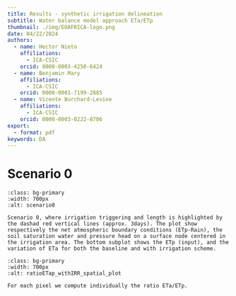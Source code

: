 ```yaml
---
title: Results - synthetic irrigation delineation
subtitle: Water balance model approach ETa/ETp
thumbnail: ./img/EOAFRICA-logo.png
date: 04/22/2024
authors:
  - name: Hector Nieto
    affiliations:
      - ICA-CSIC
    orcid: 0000-0003-4250-6424
  - name: Benjamin Mary
    affiliations:
      - ICA-CSIC
    orcid: 0000-0001-7199-2885
  - name: Vicente Burchard-Levine
    affiliations:
      - ICA-CSIC
    orcid: 0000-0003-0222-8706
export: 
  - format: pdf
keywords: DA
---
```


# Scenario 0

```{figure} ../figures/scenario0/plot_1d_evol_irrArea.png
:class: bg-primary
:width: 700px
:alt: scenario0

Scenario 0, where irrigation triggering and length is highlighted by the dashad red vertical lines (approx. 3days). The plot show respectively the net atmospheric boundary conditions (ETp-Rain), the soil saturation water and pressure head on a surface node centered in the irrigation area. The bottom subplot shows the ETp (input), and the variation of ETa for both the baseline and with irrigation scheme.   
```

```{figure} ../figures/scenario0/ratioETap_withIRR_spatial_plot.png
:class: bg-primary
:width: 700px
:alt: ratioETap_withIRR_spatial_plot

For each pixel we compute individually the ratio ETa/ETp. 
```













